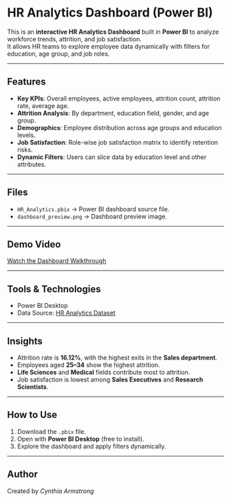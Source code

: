 # HR Analytics Dashboard (Power BI)

This is an **interactive HR Analytics Dashboard** built in **Power BI** to analyze workforce trends, attrition, and job satisfaction.  
It allows HR teams to explore employee data dynamically with filters for education, age group, and job roles.

---

## Features
- **Key KPIs**: Overall employees, active employees, attrition count, attrition rate, average age.
- **Attrition Analysis**: By department, education field, gender, and age group.
- **Demographics**: Employee distribution across age groups and education levels.
- **Job Satisfaction**: Role-wise job satisfaction matrix to identify retention risks.
- **Dynamic Filters**: Users can slice data by education level and other attributes.

---

## Files
- `HR_Analytics.pbix` → Power BI dashboard source file.
- `dashboard_preview.png` → Dashboard preview image.

---

## Demo Video
 [Watch the Dashboard Walkthrough](https://drive.google.com/file/d/1biYo3mM0tN2P_x5GexJWZwo-quTu2WFY/view?usp=sharing)

---

## Tools & Technologies
- Power BI Desktop
- Data Source: [HR Analytics Dataset](https://docs.google.com/spreadsheets/d/17zaiJnUOnLdHROWLZYcVlpMJ08wh-Bou/edit?gid=115883679#gid=115883679)
---

## Insights
- Attrition rate is **16.12%**, with the highest exits in the **Sales department**.
- Employees aged **25–34** show the highest attrition.
- **Life Sciences** and **Medical** fields contribute most to attrition.
- Job satisfaction is lowest among **Sales Executives** and **Research Scientists**.

---

## How to Use
1. Download the `.pbix` file.
2. Open with **Power BI Desktop** (free to install).
3. Explore the dashboard and apply filters dynamically.

---

## Author
Created by *Cynthia Armstrong*  
